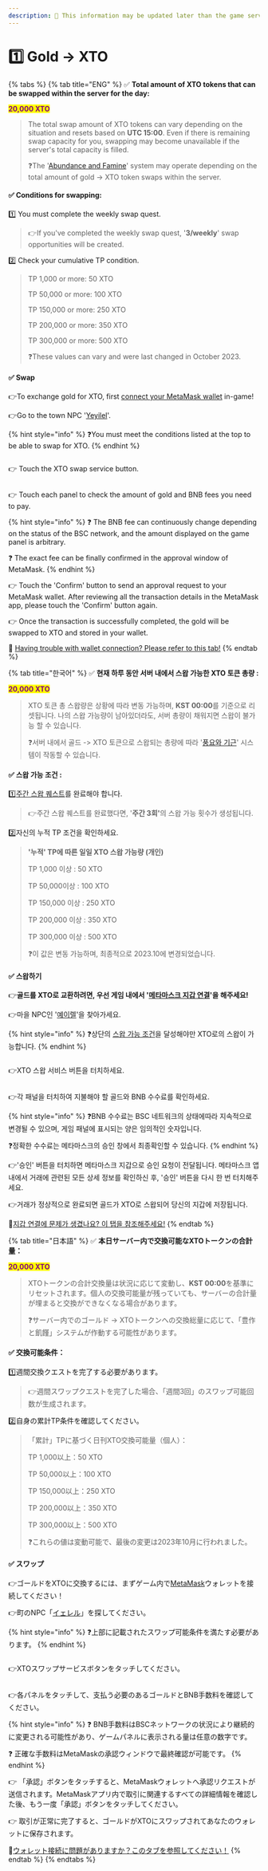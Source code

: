 ```yaml
---
description: 🛑 This information may be updated later than the game server data.
---
```


# 1️⃣ Gold -> XTO

{% tabs %}
{% tab title="ENG" %}
✅ **Total amount of XTO tokens that can be swapped within the server for the day:**&#x20;

<mark style="color:purple;">**20,000 XTO**</mark>

> The total swap amount of XTO tokens can vary depending on the situation and resets based on **UTC 15:00**. Even if there is remaining swap capacity for you, swapping may become unavailable if the server's total capacity is filled.
>
> ❓The '[Abundance and Famine](abundance-and-famine.md#eng)' system may operate depending on the total amount of gold -> XTO token swaps within the server.

#### ✅ **Conditions for swapping:**

1️⃣ You must complete the weekly swap quest.&#x20;

> 👉If you've completed the weekly swap quest, '**3/weekly**' swap opportunities will be created.

2️⃣ Check your cumulative TP condition.

> TP 1,000 or more: 50 XTO&#x20;
>
> TP 50,000 or more: 100 XTO&#x20;
>
> TP 150,000 or more: 250 XTO&#x20;
>
> TP 200,000 or more: 350 XTO&#x20;
>
> TP 300,000 or more: 500 XTO
>
> ❓These values can vary and were last changed in October 2023.

#### ✅ Swap

👉To exchange gold for XTO, first [connect your MetaMask wallet](../../getting-started-guide/wallet-connection/connecting-games-and-metamask.md#eng) in-game!

👉Go to the town NPC '[Yeyilel](../../field-info/rotten-hill/npc-rotten-hill.md#yeyilel-yeireru)'.

{% hint style="info" %}
❓You must meet the conditions listed at the top to be able to swap for XTO.
{% endhint %}

<figure><img src="../../.gitbook/assets/image (149).png" alt=""><figcaption></figcaption></figure>

👉 Touch the XTO swap service button.

<figure><img src="../../.gitbook/assets/image (153).png" alt=""><figcaption></figcaption></figure>

👉 Touch each panel to check the amount of gold and BNB fees you need to pay.

{% hint style="info" %}
❓ The BNB fee can continuously change depending on the status of the BSC network, and the amount displayed on the game panel is arbitrary.&#x20;

❓ The exact fee can be finally confirmed in the approval window of MetaMask.
{% endhint %}

👉 Touch the 'Confirm' button to send an approval request to your MetaMask wallet. After reviewing all the transaction details in the MetaMask app, please touch the 'Confirm' button again.&#x20;

👉 Once the transaction is successfully completed, the gold will be swapped to XTO and stored in your wallet.

🛑 [Having trouble with wallet connection? Please refer to this tab!](../../getting-started-guide/wallet-connection/commonly-issues.md#eng)
{% endtab %}

{% tab title="한국어" %}
✅ **현재 하루 동안 서버 내에서 스왑 가능한 XTO 토큰 총량 :**&#x20;

<mark style="color:purple;">**20,000 XTO**</mark>

> XTO 토큰 총 스왑량은 상황에 따라 변동 가능하며, **KST 00:00**를 기준으로 리셋됩니다. 나의 스왑 가능량이 남아있더라도, 서버 총량이 채워지면 스왑이 불가능 할 수 있습니다.
>
> ❓서버 내에서 골드 -> XTO 토큰으로 스왑되는 총량에 따라 '[풍요와 기근](abundance-and-famine.md#undefined-1)' 시스템이 작동할 수 있습니다.

#### ✅ 스왑 가능 조건 :

1️⃣[주간 스왑 퀘스트](../../contents/weekly-swap-quests.md)를 완료해야 합니다.

> 👉주간 스왑 퀘스트를 완료했다면, '**주간 3회'**&#xC758; 스왑 가능 횟수가 생성됩니다.

2️⃣자신의 누적 TP 조건을 확인하세요.

> **'누적' TP에 따른 일일 XTO 스왑 가능량 (개인)**
>
> TP 1,000 이상 : 50 XTO
>
> TP 50,000이상 : 100 XTO&#x20;
>
> TP 150,000 이상 : 250 XTO&#x20;
>
> TP 200,000 이상 : 350 XTO&#x20;
>
> TP 300,000 이상 : 500 XTO
>
> ❓이 값은 변동 가능하며, 최종적으로 2023.10에 변경되었습니다.

#### ✅ 스왑하기

👉**골드를 XTO로 교환하려면, 우선 게임 내에서 '**[**메타마스크 지갑 연결**](../../getting-started-guide/wallet-connection/connecting-games-and-metamask.md#undefined-1)**'을 해주세요!**

👉마을 NPC인 '[예이렐](../../field-info/rotten-hill/npc-rotten-hill.md#yeyilel-yeireru)'을 찾아가세요.

{% hint style="info" %}
❓상단의 [스왑 가능 조건](gold-greater-than-xto.md#undefined-2)을 달성해야만 XTO로의 스왑이 가능합니다.
{% endhint %}

<figure><img src="../../.gitbook/assets/image (149).png" alt=""><figcaption></figcaption></figure>

👉XTO 스왑 서비스 버튼을 터치하세요.

<figure><img src="../../.gitbook/assets/image (153).png" alt=""><figcaption></figcaption></figure>

👉각 패널을 터치하여 지불해야 할 골드와 BNB 수수료를 확인하세요.

{% hint style="info" %}
❓BNB 수수료는 BSC 네트워크의 상태에따라 지속적으로 변경될 수 있으며, 게임 패널에 표시되는 양은 임의적인 숫자입니다.&#x20;

❓정확한 수수료는 메타마스크의 승인 창에서 최종확인할 수 있습니다.
{% endhint %}

👉'승인' 버튼을 터치하면 메타마스크 지갑으로 승인 요청이 전달됩니다. 메타마스크 앱 내에서 거래에 관련된 모든 상세 정보를 확인하신 후, '승인' 버튼을 다시 한 번 터치해주세요.

👉거래가 정상적으로 완료되면 골드가 XTO로 스왑되어 당신의 지갑에 저장됩니다.&#x20;

🛑[지갑 연결에 문제가 생겼나요? 이 탭을 참조해주세요!](../../getting-started-guide/wallet-connection/commonly-issues.md)
{% endtab %}

{% tab title="日本語" %}
✅ **本日サーバー内で交換可能なXTOトークンの合計量：**

<mark style="color:purple;">**20,000 XTO**</mark>

> XTOトークンの合計交換量は状況に応じて変動し、**KST 00:00**を基準にリセットされます。個人の交換可能量が残っていても、サーバーの合計量が埋まると交換ができなくなる場合があります。&#x20;
>
> ❓サーバー内でのゴールド -> XTOトークンへの交換総量に応じて、「豊作と飢饉」システムが作動する可能性があります。

#### ✅ **交換可能条件：**

1️⃣週間交換クエストを完了する必要があります。&#x20;

> 👉週間スワップクエストを完了した場合、「週間3回」のスワップ可能回数が生成されます。

2️⃣自身の累計TP条件を確認してください。

> 「累計」TPに基づく日刊XTO交換可能量（個人）：
>
> TP 1,000以上：50 XTO&#x20;
>
> TP 50,000以上：100 XTO&#x20;
>
> TP 150,000以上：250 XTO&#x20;
>
> TP 200,000以上：350 XTO&#x20;
>
> TP 300,000以上：500 XTO
>
> ❓これらの値は変動可能で、最後の変更は2023年10月に行われました。

#### ✅ スワップ

👉ゴールドをXTOに交換するには、まずゲーム内で[MetaMask](../../getting-started-guide/wallet-connection/connecting-games-and-metamask.md#ri-ben-yu)ウォレットを接続してください！

👉町のNPC「[イェレル](../../field-info/rotten-hill/npc-rotten-hill.md#yeyilel-yeireru)」を探してください。

{% hint style="info" %}
❓上部に記載されたスワップ可能条件を満たす必要があります。
{% endhint %}

<figure><img src="../../.gitbook/assets/image (149).png" alt=""><figcaption></figcaption></figure>

👉XTOスワップサービスボタンをタッチしてください。

<figure><img src="../../.gitbook/assets/image (153).png" alt=""><figcaption></figcaption></figure>

👉各パネルをタッチして、支払う必要のあるゴールドとBNB手数料を確認してください。

{% hint style="info" %}
❓ BNB手数料はBSCネットワークの状況により継続的に変更される可能性があり、ゲームパネルに表示される量は任意の数字です。&#x20;

❓ 正確な手数料はMetaMaskの承認ウィンドウで最終確認が可能です。
{% endhint %}

👉 「承認」ボタンをタッチすると、MetaMaskウォレットへ承認リクエストが送信されます。MetaMaskアプリ内で取引に関連するすべての詳細情報を確認した後、もう一度「承認」ボタンをタッチしてください。&#x20;

👉 取引が正常に完了すると、ゴールドがXTOにスワップされてあなたのウォレットに保存されます。

🛑[ウォレット接続に問題がありますか？このタブを参照してください！](../../getting-started-guide/heroes/stats/elemental-bonus-damage.md#ri-ben-yu)
{% endtab %}
{% endtabs %}



